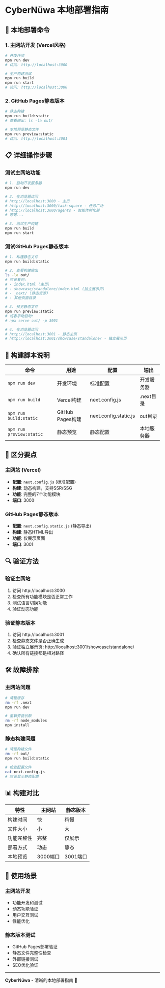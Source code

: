 # CyberNüwa 本地部署指南

## 🚀 本地部署命令

### 1. 主网站开发 (Vercel风格)
```bash
# 开发环境
npm run dev
# 访问: http://localhost:3000

# 生产构建测试
npm run build
npm run start
# 访问: http://localhost:3000
```

### 2. GitHub Pages静态版本
```bash
# 静态构建
npm run build:static
# 查看输出: ls -la out/

# 本地预览静态文件
npm run preview:static
# 访问: http://localhost:3001
```

## 📋 详细操作步骤

### 测试主网站功能
```bash
# 1. 启动开发服务器
npm run dev

# 2. 在浏览器访问
# http://localhost:3000 - 主页
# http://localhost:3000/task-square - 任务广场
# http://localhost:3000/agents - 智能体孵化器
# 等等...

# 3. 测试生产构建
npm run build
npm run start
```

### 测试GitHub Pages静态版本
```bash
# 1. 构建静态文件
npm run build:static

# 2. 查看构建输出
ls -la out/
# 应该看到:
# - index.html (主页)
# - showcase/standalone/index.html (独立展示页)
# - _next/ (静态资源)
# - 其他页面目录

# 3. 预览静态文件
npm run preview:static
# 或者手动启动:
# npx serve out/ -p 3001

# 4. 在浏览器访问
# http://localhost:3001 - 静态主页
# http://localhost:3001/showcase/standalone/ - 独立展示页
```

## 🔧 构建脚本说明

| 命令 | 用途 | 配置 | 输出 |
|------|------|------|------|
| `npm run dev` | 开发环境 | 标准配置 | 开发服务器 |
| `npm run build` | Vercel构建 | next.config.js | .next目录 |
| `npm run build:static` | GitHub Pages构建 | next.config.static.js | out目录 |
| `npm run preview:static` | 静态预览 | 静态配置 | 本地服务器 |

## 🎯 区分要点

### 主网站 (Vercel)
- **配置**: `next.config.js` (标准配置)
- **构建**: 动态构建，支持SSR/SSG
- **功能**: 完整的7个功能模块
- **端口**: 3000

### GitHub Pages静态版本
- **配置**: `next.config.static.js` (静态导出)
- **构建**: 静态HTML导出
- **功能**: 仅展示页面
- **端口**: 3001

## 🔍 验证方法

### 验证主网站
1. 访问 http://localhost:3000
2. 检查所有功能模块是否正常工作
3. 测试语言切换功能
4. 验证动态功能

### 验证静态版本
1. 访问 http://localhost:3001
2. 检查静态文件是否正确生成
3. 验证独立展示页: http://localhost:3001/showcase/standalone/
4. 确认所有链接都是相对路径

## 🛠️ 故障排除

### 主网站问题
```bash
# 清理缓存
rm -rf .next
npm run dev

# 重新安装依赖
rm -rf node_modules
npm install
```

### 静态构建问题
```bash
# 清理构建文件
rm -rf out/
npm run build:static

# 检查配置文件
cat next.config.js
# 应该显示静态配置
```

## 📊 构建对比

| 特性 | 主网站 | 静态版本 |
|------|--------|----------|
| 构建时间 | 快 | 稍慢 |
| 文件大小 | 小 | 大 |
| 功能完整性 | 完整 | 仅展示 |
| 部署方式 | 动态 | 静态 |
| 本地预览 | 3000端口 | 3001端口 |

## 🎯 使用场景

### 主网站开发
- 功能开发和测试
- 动态功能验证
- 用户交互测试
- 性能优化

### 静态版本测试
- GitHub Pages部署验证
- 静态文件完整性检查
- 外部链接测试
- SEO优化验证

---

**CyberNüwa** - 清晰的本地部署指南 🚀 